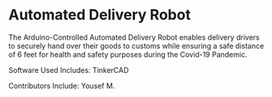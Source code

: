 # Automated Delivery Robot

The Arduino-Controlled Automated Delivery Robot enables delivery drivers to securely hand over their goods to customs while ensuring a safe distance of 6 feet for health and safety purposes during the Covid-19 Pandemic.

Software Used Includes: TinkerCAD

Contributors Include: Yousef M.
